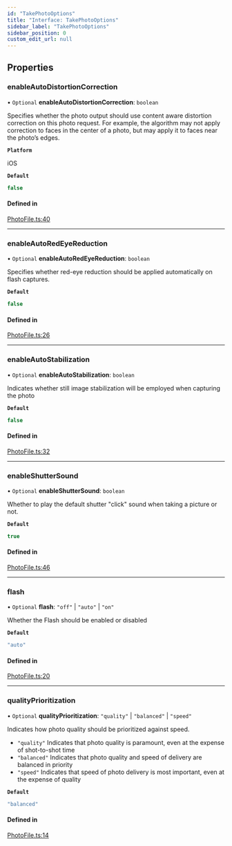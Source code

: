 ```yaml
---
id: "TakePhotoOptions"
title: "Interface: TakePhotoOptions"
sidebar_label: "TakePhotoOptions"
sidebar_position: 0
custom_edit_url: null
---
```


## Properties

### enableAutoDistortionCorrection

• `Optional` **enableAutoDistortionCorrection**: `boolean`

Specifies whether the photo output should use content aware distortion correction on this photo request.
For example, the algorithm may not apply correction to faces in the center of a photo, but may apply it to faces near the photo’s edges.

**`Platform`**

iOS

**`Default`**

```ts
false
```

#### Defined in

[PhotoFile.ts:40](https://github.com/mrousavy/react-native-vision-camera/blob/251f9dec/package/src/PhotoFile.ts#L40)

___

### enableAutoRedEyeReduction

• `Optional` **enableAutoRedEyeReduction**: `boolean`

Specifies whether red-eye reduction should be applied automatically on flash captures.

**`Default`**

```ts
false
```

#### Defined in

[PhotoFile.ts:26](https://github.com/mrousavy/react-native-vision-camera/blob/251f9dec/package/src/PhotoFile.ts#L26)

___

### enableAutoStabilization

• `Optional` **enableAutoStabilization**: `boolean`

Indicates whether still image stabilization will be employed when capturing the photo

**`Default`**

```ts
false
```

#### Defined in

[PhotoFile.ts:32](https://github.com/mrousavy/react-native-vision-camera/blob/251f9dec/package/src/PhotoFile.ts#L32)

___

### enableShutterSound

• `Optional` **enableShutterSound**: `boolean`

Whether to play the default shutter "click" sound when taking a picture or not.

**`Default`**

```ts
true
```

#### Defined in

[PhotoFile.ts:46](https://github.com/mrousavy/react-native-vision-camera/blob/251f9dec/package/src/PhotoFile.ts#L46)

___

### flash

• `Optional` **flash**: ``"off"`` \| ``"auto"`` \| ``"on"``

Whether the Flash should be enabled or disabled

**`Default`**

```ts
"auto"
```

#### Defined in

[PhotoFile.ts:20](https://github.com/mrousavy/react-native-vision-camera/blob/251f9dec/package/src/PhotoFile.ts#L20)

___

### qualityPrioritization

• `Optional` **qualityPrioritization**: ``"quality"`` \| ``"balanced"`` \| ``"speed"``

Indicates how photo quality should be prioritized against speed.

* `"quality"` Indicates that photo quality is paramount, even at the expense of shot-to-shot time
* `"balanced"` Indicates that photo quality and speed of delivery are balanced in priority
* `"speed"` Indicates that speed of photo delivery is most important, even at the expense of quality

**`Default`**

```ts
"balanced"
```

#### Defined in

[PhotoFile.ts:14](https://github.com/mrousavy/react-native-vision-camera/blob/251f9dec/package/src/PhotoFile.ts#L14)
